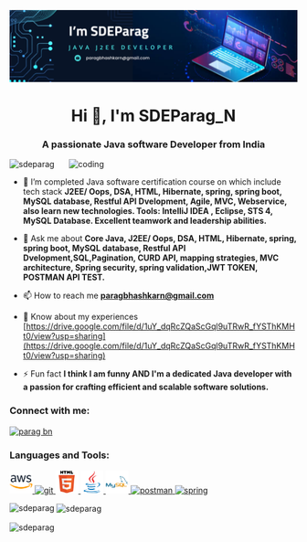 ![logo](https://github.com/SDEParag/SDEParag/blob/main/Banner.png)
<h1 align="center">Hi 👋, I'm SDEParag_N</h1>
<h3 align="center">A passionate Java software Developer from India</h3>
<img align="right" alt="coding"width="400"src="https://cdn.dribbble.com/users/1292677/screenshots/6139167/avento.gif">
<p align="left"> <img src="https://komarev.com/ghpvc/?username=sdeparag&label=Profile%20views&color=0e75b6&style=flat" alt="sdeparag" /> </p>

- 🌱 I’m completed Java software certification course on which include tech stack **J2EE/ Oops, DSA, HTML, Hibernate, spring, spring boot, MySQL database, Restful API Dvelopment, Agile, MVC, Webservice, also learn new technologies. Tools: IntelliJ IDEA , Eclipse, STS 4, MySQL Database. Excellent teamwork and leadership abilities.**

- 💬 Ask me about **Core Java, J2EE/ Oops, DSA, HTML, Hibernate, spring, spring boot, MySQL database, Restful API Dvelopment,SQL,Pagination, CURD API, mapping strategies, MVC architecture, Spring security, spring validation,JWT TOKEN, POSTMAN API TEST.**

- 📫 How to reach me **paragbhashkarn@gmail.com**

- 📄 Know about my experiences [https://drive.google.com/file/d/1uY_dqRcZQaScGql9uTRwR_fYSThKMHt0/view?usp=sharing](https://drive.google.com/file/d/1uY_dqRcZQaScGql9uTRwR_fYSThKMHt0/view?usp=sharing)

- ⚡ Fun fact **I think I am funny AND I'm a dedicated Java developer with a passion for crafting efficient and scalable software solutions.**

<h3 align="left">Connect with me:</h3>
<p align="left">
<a href="https://linkedin.com/in/parag bn" target="blank"><img align="center" src="https://raw.githubusercontent.com/rahuldkjain/github-profile-readme-generator/master/src/images/icons/Social/linked-in-alt.svg" alt="parag bn" height="30" width="40" /></a>
</p>

<h3 align="left">Languages and Tools:</h3>
<p align="left"> <a href="https://aws.amazon.com" target="_blank" rel="noreferrer"> <img src="https://raw.githubusercontent.com/devicons/devicon/master/icons/amazonwebservices/amazonwebservices-original-wordmark.svg" alt="aws" width="40" height="40"/> </a> <a href="https://git-scm.com/" target="_blank" rel="noreferrer"> <img src="https://www.vectorlogo.zone/logos/git-scm/git-scm-icon.svg" alt="git" width="40" height="40"/> </a> <a href="https://www.w3.org/html/" target="_blank" rel="noreferrer"> <img src="https://raw.githubusercontent.com/devicons/devicon/master/icons/html5/html5-original-wordmark.svg" alt="html5" width="40" height="40"/> </a> <a href="https://www.java.com" target="_blank" rel="noreferrer"> <img src="https://raw.githubusercontent.com/devicons/devicon/master/icons/java/java-original.svg" alt="java" width="40" height="40"/> </a> <a href="https://www.mysql.com/" target="_blank" rel="noreferrer"> <img src="https://raw.githubusercontent.com/devicons/devicon/master/icons/mysql/mysql-original-wordmark.svg" alt="mysql" width="40" height="40"/> </a> <a href="https://postman.com" target="_blank" rel="noreferrer"> <img src="https://www.vectorlogo.zone/logos/getpostman/getpostman-icon.svg" alt="postman" width="40" height="40"/> </a> <a href="https://spring.io/" target="_blank" rel="noreferrer"> <img src="https://www.vectorlogo.zone/logos/springio/springio-icon.svg" alt="spring" width="40" height="40"/> </a> </p>

<p><img align="left" src="https://github-readme-stats.vercel.app/api/top-langs?username=sdeparag&show_icons=true&locale=en&layout=compact" alt="sdeparag" /></p>

<p>&nbsp;<img align="center" src="https://github-readme-stats.vercel.app/api?username=sdeparag&show_icons=true&locale=en" alt="sdeparag" /></p>

<p><img align="center" src="https://github-readme-streak-stats.herokuapp.com/?user=sdeparag&" alt="sdeparag" /></p>
